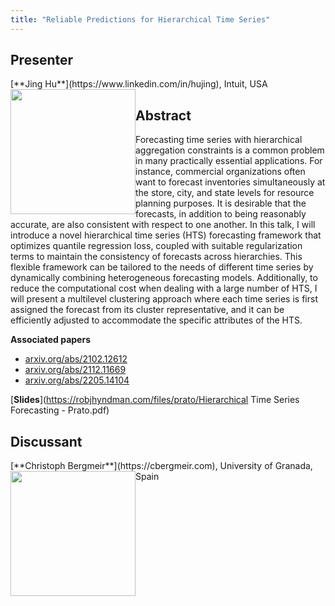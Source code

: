 ```yaml
---
title: "Reliable Predictions for Hierarchical Time Series"
---
```


## Presenter

<div class = "figure">
[**Jing Hu**](https://www.linkedin.com/in/hujing), Intuit, USA
<img src="/img/jing.png"  width=200px height=200px style="float:left">
</div>

## Abstract

Forecasting time series with hierarchical aggregation constraints is a common problem in many practically essential applications. For instance, commercial organizations often want to forecast inventories simultaneously at the store, city, and state levels for resource planning purposes. It is desirable that the forecasts, in addition to being reasonably accurate, are also consistent with respect to one another. In this talk, I will introduce a novel hierarchical time series (HTS) forecasting framework that optimizes quantile regression loss, coupled with suitable regularization terms to maintain the consistency of forecasts across hierarchies. This flexible framework can be tailored to the needs of different time series by dynamically combining heterogeneous forecasting models. Additionally, to reduce the computational cost when dealing with a large number of HTS, I will present a multilevel clustering approach where each time series is first assigned the forecast from its cluster representative, and it can be efficiently adjusted to accommodate the specific attributes of the HTS.

**Associated papers**

* [arxiv.org/abs/2102.12612](https://arxiv.org/abs/2102.12612)
* [arxiv.org/abs/2112.11669](https://arxiv.org/abs/2112.11669)
* [arxiv.org/abs/2205.14104](https://arxiv.org/abs/2205.14104)

[**Slides**](https://robjhyndman.com/files/prato/Hierarchical Time Series Forecasting - Prato.pdf)

## Discussant

<div class = "figure">
[**Christoph Bergmeir**](https://cbergmeir.com), University of Granada, Spain
<img src=/img/christoph.png  width=200px height=200px style="float:left">
</div>
